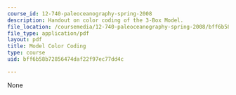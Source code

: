 ```yaml
---
course_id: 12-740-paleoceanography-spring-2008
description: Handout on color coding of the 3-Box Model.
file_location: /coursemedia/12-740-paleoceanography-spring-2008/bff6b58b72856474daf22f97ec77dd4c_modelcolorcoding.pdf
file_type: application/pdf
layout: pdf
title: Model Color Coding
type: course
uid: bff6b58b72856474daf22f97ec77dd4c

---
```

None